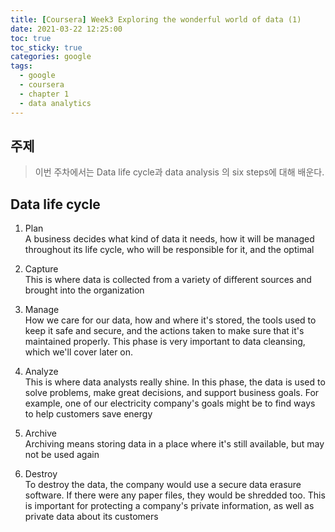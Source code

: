 ```yaml
---
title: [Coursera] Week3 Exploring the wonderful world of data (1)
date: 2021-03-22 12:25:00
toc: true
toc_sticky: true
categories: google
tags:
  - google
  - coursera
  - chapter 1
  - data analytics
---
```



## 주제

>이번 주차에서는 Data life cycle과 data analysis 의 six steps에 대해 배운다.

## Data life cycle

1. Plan  
A business decides what kind of data it needs, how it will be managed throughout its life cycle, who will be responsible for it, and the optimal

2. Capture  
This is where data is collected from a variety of different sources and brought into the organization

3. Manage  
How we care for our data, how and where it's stored, the tools used to keep it safe and secure, and the actions taken to make sure that it's maintained properly. This phase is very important to data cleansing, which we'll cover later on.

4. Analyze      
This is where data analysts really shine. In this phase, the data is used to solve problems, make great decisions, and support business goals. For example, one of our electricity company's goals might be to find ways to help customers save energy

5. Archive  
Archiving means storing data in a place where it's still available, but may not be used again

6. Destroy  
To destroy the data, the company would use a secure data erasure software. If there were any paper files, they would be shredded too. This is important for protecting a company's private information, as well as private data about its customers
